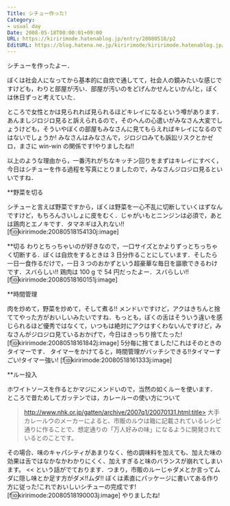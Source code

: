 ```yaml
---
Title: シチュー作った!
Category:
- usual day
Date: 2008-05-18T00:00:01+09:00
URL: https://kiririmode.hatenablog.jp/entry/20080518/p2
EditURL: https://blog.hatena.ne.jp/kiririmode/kiririmode.hatenablog.jp/atom/entry/8454420450078214884
---
```


シチューを作ったよー．


ぼくは社会人になってから基本的に自炊で通してて，社会人の鏡みたいな感じですけども，わりと部屋が汚い．部屋が汚いのをどげんかせんといかん!と，ぼくは休日ずっと考えていた．

ところで女性とかは見られれば見られるほどキレイになるという噂があります．あんましジロジロ見ると訴えられるので，そのへんの心遣いがみなさん大変でしょうけども，そういやぼくの部屋もみなさんに見てもらえればキレイになるのではないでしょうか!
みなさんはみなさんで，ジロジロみても訴訟リスクとかゼロ，まさに win-win の関係です!やりましたね!!

以上のような理由から，一番汚れがちなキッチン回りをまずはキレイにすべく，今日はシチューを作る過程を写真にとりましたので，みなさんジロジロ見るといいですね．

**野菜を切る

シチューと言えば野菜ですから，ぼくは野菜を一心不乱に切断していくはずなんですけど，もちろんさいしょに皮をむく．じゃがいもとニンジンは必須で，あとは鶏肉とエノキです．タマネギは入れない!!
[f:id:kiririmode:20080518154130j:image]

**切る
わりとちっちゃいのが好きなので，一口サイズとかよりずっとちっちゃく切断する．ぼくは自炊をするときは 3 日分作ることにしています．そしたら一日一食作るだけで，一日 3 つのおかずという超豪華な毎日を謳歌できるわけです．スバらしい!! 鶏肉は 100 g で 54 円だったよー．スバらしい!!
[f:id:kiririmode:20080518160151j:image]

**時間管理

肉を炒めて，野菜を炒めて，そして煮る!!
メンドいですけど，アクはきちんと捨ててやった方がおいしいみたいですね．もっとも，ぼくの舌はそういう違いを感じられるほど優秀ではなくて，いつもは絶対にアクはすくわないんですけど，みなさんがジロジロ見ているおかげで，今日はきっちり捨てたった!
[f:id:kiririmode:20080518161842j:image]
5分毎に捨てました!これはそのときのタイマーです．
タイマーをかけてると，時間管理がバッチシできる!!タイマーすごい!タイマー強い!
[f:id:kiririmode:20080518161333j:image]

**ルー投入

ホワイトソースを作るとかマジにメンドいので，当然の如くルーを使います．
ところで昔ためしてガッテンでは，カレールーの使い方について
>http://www.nhk.or.jp/gatten/archive/2007q1/20070131.html:title>
大手カレールウのメーカーによると、市販のルウは箱に記載されているレシピ通りに作ることで、想定通りの「万人好みの味」になるように開発されているとのことです。

その場合、味のキャパシティがあまりなく、他の調味料を加えても、加えた味の効果は舌ではなかなかわかりにくく、加えすぎると味のバランスが崩れてしまいます。
<<
という話がでております．つまり，市販のルーじゃダメとか言ってムダに隠し味とか足す方がダメ!!ムダ!!
ぼくは素直にパッケージに書いてある作り方に従った!これでおいしいシチューの完成です!
[f:id:kiririmode:20080518190003j:image]
やりましたね!
